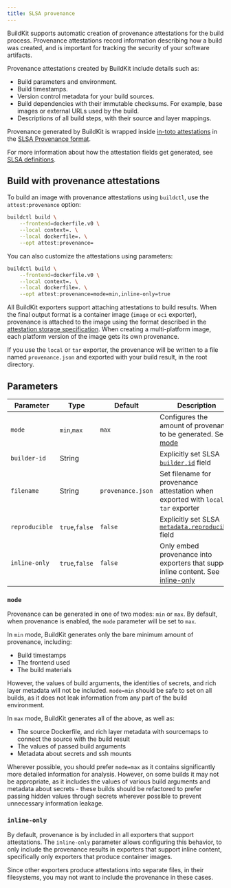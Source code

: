 ```yaml
---
title: SLSA provenance
---
```


BuildKit supports automatic creation of provenance attestations for the build
process. Provenance attestations record information describing how a build was
created, and is important for tracking the security of your software artifacts.

Provenance attestations created by BuildKit include details such as:

- Build parameters and environment.
- Build timestamps.
- Version control metadata for your build sources.
- Build dependencies with their immutable checksums. For example, base images or external URLs used by the build.
- Descriptions of all build steps, with their source and layer mappings.

Provenance generated by BuildKit is wrapped inside [in-toto attestations](https://github.com/in-toto/attestation)
in the [SLSA Provenance format](https://slsa.dev/provenance/v0.2).

For more information about how the attestation fields get generated, see [SLSA definitions](./slsa-definitions.md).

## Build with provenance attestations

To build an image with provenance attestations using `buildctl`, use the `attest:provenance` option:

```bash
buildctl build \
    --frontend=dockerfile.v0 \
    --local context=. \
    --local dockerfile=. \
    --opt attest:provenance=
```

You can also customize the attestations using parameters:

```bash
buildctl build \
    --frontend=dockerfile.v0 \
    --local context=. \
    --local dockerfile=. \
    --opt attest:provenance=mode=min,inline-only=true
```

All BuildKit exporters support attaching attestations to build results.
When the final output format is a container image (`image` or `oci` exporter), provenance is attached
to the image using the format described in the [attestation storage specification](./attestation-storage.md).
When creating a multi-platform image, each platform version of the image gets its own provenance.

If you use the `local` or `tar` exporter, the provenance will be written to a file named `provenance.json`
and exported with your build result, in the root directory.

## Parameters

| Parameter      | Type           | Default           | Description                                                                                                 |
| -------------- | -------------- | ---------------- | ----------------------------------------------------------------------------------------------------------- |
| `mode`         | `min`,`max`    | `max`             | Configures the amount of provenance to be generated. See [mode](#mode)                                      |
| `builder-id`   | String         |                   | Explicitly set SLSA [`builder.id`](https://slsa.dev/provenance/v0.2#builder.id) field                       |
| `filename`     | String         | `provenance.json` | Set filename for provenance attestation when exported with `local` or `tar` exporter |
| `reproducible` | `true`,`false` | `false`           | Explicitly set SLSA [`metadata.reproducible`](https://slsa.dev/provenance/v0.2#metadata.reproducible) field |
| `inline-only`  | `true`,`false` | `false`           | Only embed provenance into exporters that support inline content. See [inline-only](#inline-only)           |

### `mode`

Provenance can be generated in one of two modes: `min` or `max`. By default,
when provenance is enabled, the `mode` parameter will be set to `max`.

In `min` mode, BuildKit generates only the bare minimum amount of provenance,
including:

- Build timestamps
- The frontend used
- The build materials

However, the values of build arguments, the identities of secrets, and rich
layer metadata will not be included. `mode=min` should be safe to set on all
builds, as it does not leak information from any part of the build environment.

In `max` mode, BuildKit generates all of the above, as well as:

- The source Dockerfile, and rich layer metadata with sourcemaps to connect the
  source with the build result
- The values of passed build arguments
- Metadata about secrets and ssh mounts

Wherever possible, you should prefer `mode=max` as it contains significantly
more detailed information for analysis. However, on some builds it may not be
appropriate, as it includes the values of various build arguments and metadata
about secrets - these builds should be refactored to prefer passing hidden
values through secrets wherever possible to prevent unnecessary information
leakage.

### `inline-only`

By default, provenance is by included in all exporters that support
attestations. The `inline-only` parameter allows configuring this behavior, to
only include the provenance results in exporters that support inline content,
specifically only exporters that produce container images.

Since other exporters produce attestations into separate files, in their
filesystems, you may not want to include the provenance in these cases.

